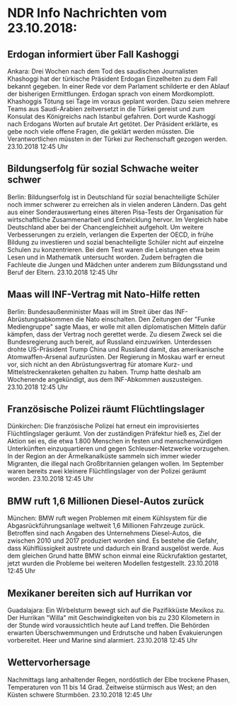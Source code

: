 # NDR Info Nachrichten vom 23.10.2018:


## Erdogan informiert über Fall Kashoggi
Ankara: Drei Wochen nach dem Tod des saudischen Journalisten Khashoggi hat der türkische Präsident Erdogan Einzelheiten zu dem Fall bekannt gegeben. In einer Rede vor dem Parlament schilderte er den Ablauf der bisherigen Ermittlungen. Erdogan sprach von einem Mordkomplott. Khashoggis Tötung sei Tage im voraus geplant worden. Dazu seien mehrere Teams aus Saudi-Arabien zeitversetzt in die Türkei gereist und zum Konsulat des Königreichs nach Istanbul gefahren. Dort wurde Kashoggi nach Erdogans Worten auf brutale Art getötet. Der Präsident erklärte, es gebe noch viele offene Fragen, die geklärt werden müssten. Die Verantwortlichen müssten in der Türkei zur Rechenschaft gezogen werden. 23.10.2018 12:45 Uhr 

## Bildungserfolg für sozial Schwache weiter schwer
Berlin: Bildungserfolg ist in Deutschland für sozial benachteiligte Schüler noch immer schwerer zu erreichen als in vielen anderen Ländern. Das geht aus einer Sonderauswertung eines älteren Pisa-Tests der Organisation für wirtschaftliche Zusammenarbeit und Entwicklung hervor. Im Vergleich habe Deutschland aber bei der Chancengleichheit aufgeholt. Um weitere Verbesserungen zu erzieln, verlangen die Experten der OECD, in frühe Bildung zu investieren und sozial benachteiligte Schüler nicht auf einzelne Schulen zu konzentrieren. Bei dem Test waren die Leistungen etwa beim Lesen und in Mathematik untersucht worden. Zudem befragten die Fachleute die Jungen und Mädchen unter anderem zum Bildungsstand und Beruf der Eltern. 23.10.2018 12:45 Uhr 

## Maas will INF-Vertrag mit Nato-Hilfe retten
Berlin:	Bundesaußenminister Maas will im Streit über das INF-Abrüstungsabkommen die Nato einschalten. Den Zeitungen der "Funke Mediengruppe" sagte Maas, er wolle mit allen diplomatischen Mitteln  dafür kämpfen, dass der Vertrag noch gerettet werde. Zu diesem Zweck sei die Bundesregierung auch bereit, auf Russland einzuwirken. Unterdessen drohte US-Präsident Trump China und Russland damit, das amerikanische Atomwaffen-Arsenal aufzurüsten. Der Regierung in Moskau warf er erneut vor, sich nicht an den Abrüstungsvertrag für atomare Kurz- und Mittelstreckenraketen gehalten zu haben. Trump hatte deshalb am Wochenende angekündigt, aus dem INF-Abkommen auszusteigen. 23.10.2018 12:45 Uhr 

## Französische Polizei räumt Flüchtlingslager
Dünkirchen: Die französische Polizei hat erneut ein improvisiertes Flüchtlingslager geräumt. Von der zuständigen Präfektur hieß es, Ziel der Aktion sei es, die etwa 1.800 Menschen in festen und menschenwürdigen Unterkünften einzuquartieren und gegen Schleuser-Netzwerke vorzugehen. In der Region an der Ärmelkanalküste sammeln sich immer wieder Migranten, die illegal nach Großbritannien gelangen wollen. Im September waren bereits zwei kleinere Flüchtlingslager von der Polizei geräumt worden. 23.10.2018 12:45 Uhr 

## BMW ruft 1,6 Millionen Diesel-Autos zurück
München: BMW ruft wegen Problemen mit einem Kühlsystem für die Abgasrückführungsanlage weltweit 1,6 Millionen Fahrzeuge zurück. Betroffen sind nach Angaben des Unternehmens Diesel-Autos, die zwischen 2010 und 2017 produziert worden sind. Es bestehe die Gefahr, dass Kühlflüssigkeit austrete und dadurch ein Brand ausgelöst werde. Aus dem gleichen Grund hatte BMW schon einmal eine Rückrufaktion gestartet, jetzt wurden die Probleme bei weiteren Modellen festgestellt. 23.10.2018 12:45 Uhr 

## Mexikaner bereiten sich auf Hurrikan vor
Guadalajara:	Ein Wirbelsturm bewegt sich auf die Pazifikküste Mexikos zu. Der Hurrikan "Willa" mit Geschwindigkeiten von bis zu 230 Kilometern in der Stunde wird voraussichtlich heute auf Land treffen. Die Behörden erwarten Überschwemmungen und Erdrutsche und haben Evakuierungen vorbereitet. Heer und Marine sind alarmiert. 23.10.2018 12:45 Uhr 

## Wettervorhersage
Nachmittags lang anhaltender Regen, nordöstlich der Elbe trockene Phasen, Temperaturen von 11 bis 14 Grad. Zeitweise stürmisch aus West; an den Küsten schwere Sturmböen. 23.10.2018 12:45 Uhr 
